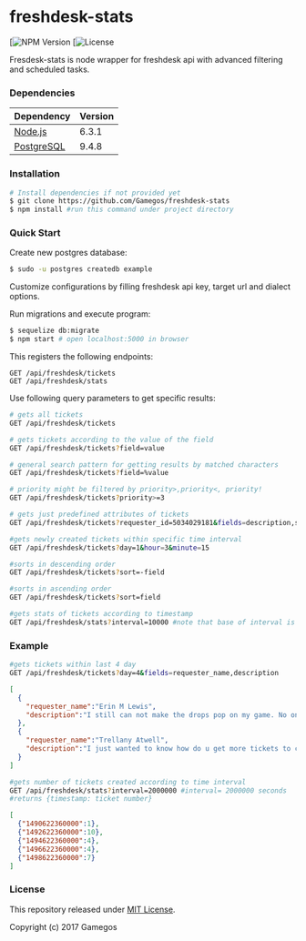 # freshdesk-stats

[![NPM Version](https://img.shields.io/npm/v/npm.svg)
[![License](https://img.shields.io/npm/l/express.svg)

Fresdesk-stats is node wrapper for freshdesk api with advanced filtering and scheduled tasks.


### Dependencies

| Dependency                                | Version    |
|:------------------------------------------|:-----------|
| [Node.js](http://nodejs.org/)             | 6.3.1      |
| [PostgreSQL](http://www.postgresql.org/)  | 9.4.8      |

### Installation

```bash
# Install dependencies if not provided yet
$ git clone https://github.com/Gamegos/freshdesk-stats
$ npm install #run this command under project directory
```

### Quick Start

Create new postgres database:

```bash
$ sudo -u postgres createdb example
```

Customize configurations by filling freshdesk api key, target url and dialect options.

Run migrations and execute program:

```bash
$ sequelize db:migrate
$ npm start # open localhost:5000 in browser
```

This registers the following endpoints:

```
GET /api/freshdesk/tickets
GET /api/freshdesk/stats

```
Use following query parameters to get specific results:

```bash
# gets all tickets
GET /api/freshdesk/tickets

# gets tickets according to the value of the field
GET /api/freshdesk/tickets?field=value

# general search pattern for getting results by matched characters
GET /api/freshdesk/tickets?field=%value

# priority might be filtered by priority>,priority<, priority!
GET /api/freshdesk/tickets?priority>=3

# gets just predefined attributes of tickets
GET /api/freshdesk/tickets?requester_id=5034029181&fields=description,subject

#gets newly created tickets within specific time interval
GET /api/freshdesk/tickets?day=1&hour=3&minute=15

#sorts in descending order
GET /api/freshdesk/tickets?sort=-field

#sorts in ascending order
GET /api/freshdesk/tickets?sort=field

#gets stats of tickets according to timestamp
GET /api/freshdesk/stats?interval=10000 #note that base of interval is second

```

### Example
```bash
#gets tickets within last 4 day
GET /api/freshdesk/tickets?day=4&fields=requester_name,description
```
```json
[
  {
    "requester_name":"Erin M Lewis",
    "description":"I still can not make the drops pop on my game. No one has responded to me about this issue. Any time I try to match nothing happens no line or anything. Please let me know if this issue will be fixed!!! Thank you"
  },
  {
    "requester_name":"Trellany Atwell",
    "description":"I just wanted to know how do u get more tickets to complete the vending machines cuz i have been trying to complete the soup machine for the longest"
  }
]
```

```bash
#gets number of tickets created according to time interval
GET /api/freshdesk/stats?interval=2000000 #interval= 2000000 seconds
#returns {timestamp: ticket number}
```
```json
[
  {"1490622360000":1},
  {"1492622360000":10},
  {"1494622360000":4},
  {"1496622360000":4},
  {"1498622360000":7}
]
```


### License

This repository released under [MIT License](https://opensource.org/licenses/MIT).

Copyright (c) 2017 Gamegos
